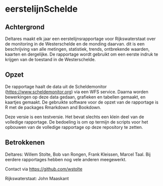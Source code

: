 # eerstelijnSchelde

## Achtergrond

Deltares maakt elk jaar een eerstelijnsrapportage voor Rijkswaterstaat over de monitoring in de Westerschelde en de monding daarvan. dit is een beschrijving van alle metingen, statistiek, trends, ontbrekende waarden, kaarten en dergelijke. De rapportage wordt gebruikt om een eerste indruk te krijgen van de toestand in de Westerschelde. 

## Opzet

De rapportage haalt de data uit de Scheldemonitor (https://www.scheldemonitor.org) via een WFS service. Daarna worden bewerkingen op deze data gedaan, grafieken en tabellen gemaakt, en kaartjes gemaakt. De gebruikte software voor de opzet van de rapportage is R met de packages Rmarkdown and Bookdown.

Deze versie is een testversie. Het bevat slechts een klein deel van de volledige rapportage. De bedoeling is om op termijn de scripts voor het opbouwen van de volledige rapportage op deze repository te zetten. 

## Betrokkenen

Deltares: Willem Stolte, Bob van Rongen, Frank Kleissen, Marcel Taal. Bij eerdere rapportages hebben nog vele anderen meegewerkt.

Contact via https://github.com/wstolte

Rijkswaterstaat: John Maaskant
